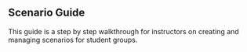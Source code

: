 ## Scenario Guide

This guide is a step by step walkthrough for instructors on creating and managing scenarios for student groups.
